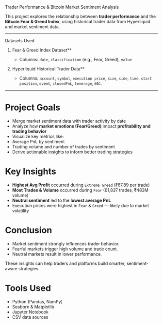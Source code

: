  Trader Performance & Bitcoin Market Sentiment Analysis
 

This project explores the relationship between **trader performance** and the **Bitcoin Fear & Greed Index**, using historical trader data from Hyperliquid and market sentiment data.

---

  Datasets Used

1. Fear & Greed Index Dataset**  
   - Columns: `date`, `classification` (e.g., Fear, Greed), `value`

2. Hyperliquid Historical Trader Data**  
   - Columns: `account`, `symbol`, `execution price`, `size`, `side`, `time`, `start position`, `event`, `closedPnL`, `leverage`, etc.

---

# Project Goals

-  Merge market sentiment data with trader activity by date
- Analyze how **market emotions (Fear/Greed)** impact **profitability and trading behavior**
-  Visualize key metrics like:
- Average PnL by sentiment
- Trading volume and number of trades by sentiment
-  Derive actionable insights to inform better trading strategies



# Key Insights

- **Highest Avg Profit** occurred during `Extreme Greed` (₹67.89 per trade)
-  **Most Trades & Volume** occurred during `Fear` (61,837 trades, ₹483M volume)
-  **Neutral sentiment** led to the **lowest average PnL**
-  Execution prices were highest in `Fear` & `Greed` — likely due to market volatility



# Conclusion

 * Market sentiment strongly influences trader behavior. 
 * Fearful markets trigger high volume and trade count.  
*  Neutral markets result in lower performance.

These insights can help traders and platforms build smarter, sentiment-aware strategies.



# Tools Used

- Python (Pandas, NumPy)
- Seaborn & Matplotlib
- Jupyter Notebook
- CSV data sources
